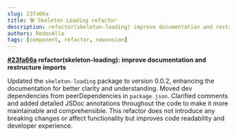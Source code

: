 ```yaml
---
slug: 23fa66a
title: 🛠️ Skeleton Loading refactor
description: refactor(skeleton-loading) improve documentation and restructure imports
authors: RedonAlla
tags: [component, refactor, newvesion]
---
```


**[#23fa66a](https://github.com/RedonAlla/flexnative/commit/23fa66a) refactor(skeleton-loading): improve documentation and restructure imports**

Updated the `skeleton-loading` package to version 0.0.2, enhancing the documentation for better clarity and understanding. Moved dev dependencies from peerDependencies in `package.json`. Clarified comments and added detailed JSDoc annotations throughout the code to make it more maintainable and comprehensible. This refactor does not introduce any breaking changes or affect functionality but improves code readability and developer experience.
